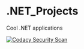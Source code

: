# .NET_Projects
 Cool .NET applications

[![Codacy Security Scan](https://github.com/BalajiRamesh0911/.NET_Projects/actions/workflows/codacy.yml/badge.svg)](https://github.com/BalajiRamesh0911/.NET_Projects/actions/workflows/codacy.yml)
